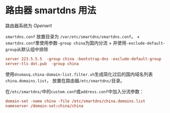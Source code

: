 # 路由器 smartdns 用法
路由器系统为 *Openwrt*


`smartdns.conf` 放置目录为 `/var/etc/smartdns/smartdns.conf`。
    + `smartdns.conf`里使用参数`-group china`为国内分流
    + 并使用`-exclude-default-group`从默认组中排除

``` conf
server 223.5.5.5  -group china -bootstrap-dns -exclude-default-group
server-tls dot.pub  -group china
```


使用`dnsmasq.china-domain-list.filter.sh`生成简化过后的国内域名列表`china.domains.list`，
放置在路由器`/etc/smartdns/`目录。


在`/etc/smartdns/`中的`custom.conf`或`address.conf`中加入分流参数：
``` conf
domain-set -name china -file /etc/smartdns/china.domains.list
nameserver /domain-set:china/china
```
